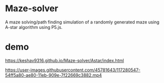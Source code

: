 # Maze-solver
A maze solving/path finding simulation of a randomly generated maze using A-star algorithm using P5.js.

# demo
https://keshav9316.github.io/Maze-solver/Astar/index.html

https://user-images.githubusercontent.com/45781643/117280547-54ff5a80-ae80-11eb-909e-7f22669c3882.mp4

